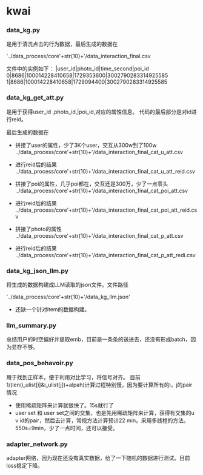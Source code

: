 # kwai

### data_kg.py

是用于清洗点击的行为数据，最后生成的数据在

'../data_process/core'+str(10)+'/data_interaction_final.csv

文件中的实例如下：
|user_id|photo_id|time_second|poi_id
0|8686|100014228410658|1729353600|3002790283314925585
1|8686|100014228410658|1729094400|3002790283314925585


### data_kg_get_att.py

是用于获得user_id ,photo_id,|poi_id,对应的属性信息。
代码的最后部分是对id进行reid。

最后生成的数据在

- 拼接了user的属性，少了3K个user，交互从300w到了100w
../data_process/core'+str(10)+'/data_interaction_final_cat_u_att.csv

- 进行reid后的结果
../data_process/core'+str(10)+'/data_interaction_final_cat_u_att_reid.csv

- 拼接了poi的属性，几乎poi都在，交互还是300万，少了一点零头
../data_process/core'+str(10)+'/data_interaction_final_cat_poi_att.csv

- 进行reid后的结果
../data_process/core'+str(10)+'/data_interaction_final_cat_poi_att_reid.csv

- 拼接了photo的属性
../data_process/core'+str(10)+'/data_interaction_final_cat_p_att.csv

- 进行reid后的结果
../data_process/core'+str(10)+'/data_interaction_final_cat_p_att_redi.csv


###  data_kg_json_llm.py
将生成的数据构建成LLM读取的json文件。文件路径

'../data_process/core'+str(10)+'/data_kg_llm.json'

- 还缺一个针对item的数据构建。

###  llm_summary.py
总结用户的时空偏好并提取emb，目前是一条条的送进去，还没有形成batch，因为显存不够。


###  data_pos_behavoir.py
用于找到正样本，便于利用对比学习，将信号对齐。
目前1/(len(i_ulist[i]&i_ulist[j])+alpah)计算过程特别慢，因为要计算所有的i，j的pair情况
- 使用稀疏矩阵来计算就很快了。15s就行了
- user set 和 user set之间的交集，也是先用稀疏矩阵来计算，获得有交集的u v id的pair，然后去计算，常规方法计算预计22 min。采用多线程的方法。550s=9min，少了一点时间，还可以接受。


###  adapter_network.py
adapter网络，因为现在还没有真实数据，给了一下随机的数据进行测试。目前loss稳定下降。
